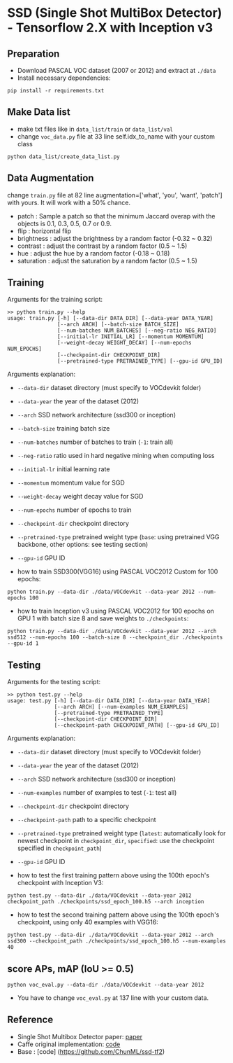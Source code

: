 # SSD (Single Shot MultiBox Detector) - Tensorflow 2.X with Inception v3

## Preparation
- Download PASCAL VOC dataset (2007 or 2012) and extract at `./data`
- Install necessary dependencies:
```
pip install -r requirements.txt
```

## Make Data list

- make txt files like in `data_list/train` or  `data_list/val`
- change  `voc_data.py`  file at 33 line self.idx_to_name with your custom class 

```
python data_list/create_data_list.py
```

## Data Augmentation

change  `train.py`  file at 82 line augmentation=['what', 'you', 'want', 'patch'] with yours. It will work with a 50% chance.

- patch : Sample a patch so that the minimum Jaccard overap with the objects is 0.1, 0.3, 0.5, 0.7 or 0.9.
- flip : horizontal flip
- brightness : adjust the brightness by a random factor (-0.32 ~ 0.32)
- contrast : adjust the contrast by a random factor (0.5 ~ 1.5)
- hue : adjust the hue by a random factor (-0.18 ~ 0.18)
- saturation : adjust the saturation by a random factor (0.5 ~ 1.5)

## Training

Arguments for the training script:

```
>> python train.py --help
usage: train.py [-h] [--data-dir DATA_DIR] [--data-year DATA_YEAR]
                [--arch ARCH] [--batch-size BATCH_SIZE]
                [--num-batches NUM_BATCHES] [--neg-ratio NEG_RATIO]
                [--initial-lr INITIAL_LR] [--momentum MOMENTUM]
                [--weight-decay WEIGHT_DECAY] [--num-epochs NUM_EPOCHS]
                [--checkpoint-dir CHECKPOINT_DIR]
                [--pretrained-type PRETRAINED_TYPE] [--gpu-id GPU_ID]
```
Arguments explanation:
-  `--data-dir` dataset directory (must specify to VOCdevkit folder)
-  `--data-year` the year of the dataset (2012)
-  `--arch` SSD network architecture (ssd300 or inception)
-  `--batch-size` training batch size
-  `--num-batches` number of batches to train (`-1`: train all)
-  `--neg-ratio` ratio used in hard negative mining when computing loss
-  `--initial-lr` initial learning rate
-  `--momentum` momentum value for SGD
-  `--weight-decay` weight decay value for SGD
-  `--num-epochs` number of epochs to train
-  `--checkpoint-dir` checkpoint directory
-  `--pretrained-type` pretrained weight type (`base`: using pretrained VGG backbone, other options: see testing section)
-  `--gpu-id` GPU ID

- how to train SSD300(VGG16) using PASCAL VOC2012 Custom for 100 epochs:

```
python train.py --data-dir ./data/VOCdevkit --data-year 2012 --num-epochs 100
```

- how to train Inception v3 using PASCAL VOC2012 for 100 epochs on GPU 1 with batch size 8 and save weights to `./checkpoints`:

```
python train.py --data-dir ./data/VOCdevkit --data-year 2012 --arch ssd512 --num-epochs 100 --batch-size 8 --checkpoint_dir ./checkpoints --gpu-id 1
```

## Testing
Arguments for the testing script:
```
>> python test.py --help
usage: test.py [-h] [--data-dir DATA_DIR] [--data-year DATA_YEAR]
               [--arch ARCH] [--num-examples NUM_EXAMPLES]
               [--pretrained-type PRETRAINED_TYPE]
               [--checkpoint-dir CHECKPOINT_DIR]
               [--checkpoint-path CHECKPOINT_PATH] [--gpu-id GPU_ID]
```
Arguments explanation:
-  `--data-dir` dataset directory (must specify to VOCdevkit folder)
-  `--data-year` the year of the dataset (2012)
-  `--arch` SSD network architecture (ssd300 or inception)
-  `--num-examples` number of examples to test (`-1`: test all)
-  `--checkpoint-dir` checkpoint directory
-  `--checkpoint-path` path to a specific checkpoint
-  `--pretrained-type` pretrained weight type (`latest`: automatically look for newest checkpoint in `checkpoint_dir`, `specified`: use the checkpoint specified in `checkpoint_path`)
-  `--gpu-id` GPU ID

- how to test the first training pattern above using the 100th epoch's checkpoint with Inception V3:

```
python test.py --data-dir ./data/VOCdevkit --data-year 2012 checkpoint_path ./checkpoints/ssd_epoch_100.h5 --arch inception
```

- how to test the second training pattern above using the 100th epoch's checkpoint, using only 40 examples with VGG16:

```
python test.py --data-dir ./data/VOCdevkit --data-year 2012 --arch ssd300 --checkpoint_path ./checkpoints/ssd_epoch_100.h5 --num-examples 40
```

## score APs, mAP (IoU >= 0.5)

```
python voc_eval.py --data-dir ./data/VOCdevkit --data-year 2012 
```

- You have to change `voc_eval.py`  at 137 line with your custom data.

## Reference

- Single Shot Multibox Detector paper: [paper](https://arxiv.org/abs/1512.02325)
- Caffe original implementation: [code](https://github.com/weiliu89/caffe/tree/ssd)
- Base : [code] (https://github.com/ChunML/ssd-tf2)
